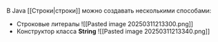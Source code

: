 
В Java [[Строки|строки]] можно создавать несколькими способами:
- Строковые литералы
![[Pasted image 20250311213300.png]]
- Конструктор класса **String**
![[Pasted image 20250311213340.png]]
